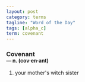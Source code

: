 ```yaml
---
layout: post
category: terms
tagline: "Word of the Day"
tags: [alpha_c]
term: covenant
---
```


<h3>Covenant<br/> <small>&mdash; n. (cov<span>&middot;</span>en<span>&middot;</span>ant)</small></h3>
<p><ol>
<li>your mother's witch sister</li>
</ol></p>
